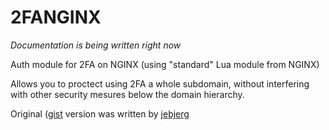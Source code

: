 # 2FANGINX

*Documentation is being written right now*

Auth module for 2FA on NGINX (using "standard" Lua module from NGINX)

Allows you to proctect using 2FA a whole subdomain, without interfering with other security mesures below the domain hierarchy.

Original ([gist](https://gist.github.com/jebjerg/d1c4a23057d5f35a8157) version was written by [jebjerg](http://github.com/jebjerg)
